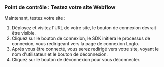 ### Point de contrôle : Testez votre site Webflow

Maintenant, testez votre site :

1. Déployez et visitez l'URL de votre site, le bouton de connexion devrait être visible.
2. Cliquez sur le bouton de connexion, le SDK initiera le processus de connexion, vous redirigeant vers la page de connexion Logto.
3. Après vous être connecté, vous serez redirigé vers votre site, voyant le nom d'utilisateur et le bouton de déconnexion.
4. Cliquez sur le bouton de déconnexion pour vous déconnecter.
